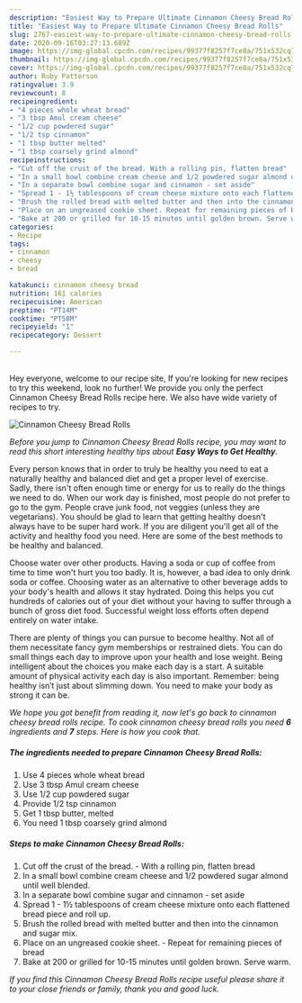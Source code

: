 ```yaml
---
description: "Easiest Way to Prepare Ultimate Cinnamon Cheesy Bread Rolls"
title: "Easiest Way to Prepare Ultimate Cinnamon Cheesy Bread Rolls"
slug: 2767-easiest-way-to-prepare-ultimate-cinnamon-cheesy-bread-rolls
date: 2020-09-16T03:27:13.689Z
image: https://img-global.cpcdn.com/recipes/99377f8257f7ce8a/751x532cq70/cinnamon-cheesy-bread-rolls-recipe-main-photo.jpg
thumbnail: https://img-global.cpcdn.com/recipes/99377f8257f7ce8a/751x532cq70/cinnamon-cheesy-bread-rolls-recipe-main-photo.jpg
cover: https://img-global.cpcdn.com/recipes/99377f8257f7ce8a/751x532cq70/cinnamon-cheesy-bread-rolls-recipe-main-photo.jpg
author: Ruby Patterson
ratingvalue: 3.9
reviewcount: 8
recipeingredient:
- "4 pieces whole wheat bread"
- "3 tbsp Amul cream cheese"
- "1/2 cup powdered sugar"
- "1/2 tsp cinnamon"
- "1 tbsp butter melted"
- "1 tbsp coarsely grind almond"
recipeinstructions:
- "Cut off the crust of the bread. With a rolling pin, flatten bread"
- "In a small bowl combine cream cheese and 1/2 powdered sugar almond until well blended."
- "In a separate bowl combine sugar and cinnamon - set aside"
- "Spread 1 - 1½ tablespoons of cream cheese mixture onto each flattened bread piece and roll up."
- "Brush the rolled bread with melted butter and then into the cinnamon and sugar mix."
- "Place on an ungreased cookie sheet. Repeat for remaining pieces of bread"
- "Bake at 200 or grilled for 10-15 minutes until golden brown. Serve warm."
categories:
- Recipe
tags:
- cinnamon
- cheesy
- bread

katakunci: cinnamon cheesy bread 
nutrition: 161 calories
recipecuisine: American
preptime: "PT14M"
cooktime: "PT58M"
recipeyield: "1"
recipecategory: Dessert

---
```

<br>
Hey everyone, welcome to our recipe site, If you're looking for new recipes to try this weekend, look no further! We provide you only the perfect Cinnamon Cheesy Bread Rolls recipe here. We also have wide variety of recipes to try.
<br>


![Cinnamon Cheesy Bread Rolls](https://img-global.cpcdn.com/recipes/99377f8257f7ce8a/751x532cq70/cinnamon-cheesy-bread-rolls-recipe-main-photo.jpg)

<i>Before you jump to Cinnamon Cheesy Bread Rolls recipe, you may want to read this short interesting healthy tips about <strong>Easy Ways to Get Healthy</strong>.</i>

Every person knows that in order to truly be healthy you need to eat a naturally healthy and balanced diet and get a proper level of exercise. Sadly, there isn't often enough time or energy for us to really do the things we need to do. When our work day is finished, most people do not prefer to go to the gym. People crave junk food, not veggies (unless they are vegetarians). You should be glad to learn that getting healthy doesn't always have to be super hard work. If you are diligent you'll get all of the activity and healthy food you need. Here are some of the best methods to be healthy and balanced.

Choose water over other products. Having a soda or cup of coffee from time to time won't hurt you too badly. It is, however, a bad idea to only drink soda or coffee. Choosing water as an alternative to other beverage adds to your body's health and allows it stay hydrated. Doing this helps you cut hundreds of calories out of your diet without your having to suffer through a bunch of gross diet food. Successful weight loss efforts often depend entirely on water intake.

There are plenty of things you can pursue to become healthy. Not all of them necessitate fancy gym memberships or restrained diets. You can do small things each day to improve upon your health and lose weight. Being intelligent about the choices you make each day is a start. A suitable amount of physical activity each day is also important. Remember: being healthy isn’t just about slimming down. You need to make your body as strong it can be. 


<i>We hope you got benefit from reading it, now let's go back to cinnamon cheesy bread rolls recipe. To cook cinnamon cheesy bread rolls you need <strong>6</strong> ingredients and <strong>7</strong> steps. Here is how you cook that.
</i>

##### The ingredients needed to prepare Cinnamon Cheesy Bread Rolls:

1. Use 4 pieces whole wheat bread
1. Use 3 tbsp Amul cream cheese
1. Use 1/2 cup powdered sugar
1. Provide 1/2 tsp cinnamon
1. Get 1 tbsp butter, melted
1. You need 1 tbsp coarsely grind almond


##### Steps to make Cinnamon Cheesy Bread Rolls:

1. Cut off the crust of the bread. - With a rolling pin, flatten bread
1. In a small bowl combine cream cheese and 1/2 powdered sugar almond until well blended.
1. In a separate bowl combine sugar and cinnamon - set aside
1. Spread 1 - 1½ tablespoons of cream cheese mixture onto each flattened bread piece and roll up.
1. Brush the rolled bread with melted butter and then into the cinnamon and sugar mix.
1. Place on an ungreased cookie sheet. - Repeat for remaining pieces of bread
1. Bake at 200 or grilled for 10-15 minutes until golden brown. Serve warm.


<i>If you find this Cinnamon Cheesy Bread Rolls recipe useful please share it to your close friends or family, thank you and good luck.</i>
